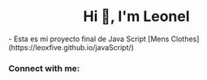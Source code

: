<h1 align="center">Hi 👋, I'm Leonel</h1>
- Esta es mi proyecto final de Java Script [Mens Clothes](https://leoxfive.github.io/javaScript/)

<h3 align="left">Connect with me:</h3>
<p align="left">
</p>
